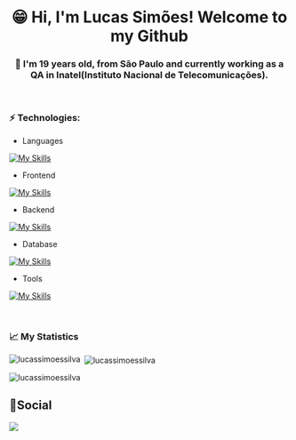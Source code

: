 <h1 align="center">😁 Hi, I'm Lucas Simões! Welcome to my Github</h1>
<h3 align="center">📖 I'm 19 years old, from São Paulo and currently working as a QA in Inatel(Instituto Nacional de Telecomunicações).</h3>

</br>

### ⚡ Technologies:

- Languages

[![My Skills](https://skillicons.dev/icons?i=java,js,python)](https://skillicons.dev)

- Frontend

[![My Skills](https://skillicons.dev/icons?i=css,html,react,angular)](https://skillicons.dev)

- Backend

[![My Skills](https://skillicons.dev/icons?i=spring,rabbitmq,kafka)](https://skillicons.dev)

- Database

[![My Skills](https://skillicons.dev/icons?i=mysql,postgres)](https://skillicons.dev)

- Tools

[![My Skills](https://skillicons.dev/icons?i=docker,kubernetes,postman,git,linux,jenkins,gcp)](https://skillicons.dev)

</br>

### 📈 My Statistics

<p><img align="left" src="https://github-readme-stats.vercel.app/api/top-langs?username=lucassimoessilva&show_icons=true&locale=en&layout=compact" alt="lucassimoessilva" /></p>

<p>&nbsp;<img align="center" src="https://github-readme-stats.vercel.app/api?username=lucassimoessilva&show_icons=true&locale=en" alt="lucassimoessilva" /></p>

<p><img align="center" src="https://github-readme-streak-stats.herokuapp.com/?user=lucassimoessilva&" alt="lucassimoessilva" /></p>


## 📱Social 

<div>
  <a href="https://www.linkedin.com/in/lucassimoessilva/" target="_blank"><img src="https://img.shields.io/badge/-LinkedIn-%230077B5?style=for-the-badge&logo=linkedin&logoColor=white" target="_blank"></a>
</div>
<br>
